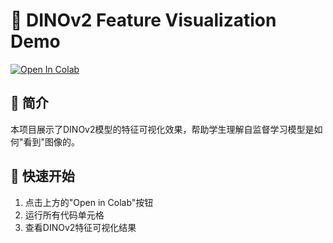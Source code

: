 # 🦕 DINOv2 Feature Visualization Demo

[![Open In Colab](https://colab.research.google.com/assets/colab-badge.svg)](https://colab.research.google.com/github/Tao0v0/DINOv2_demo/blob/main/DINOv2_Attention_Rollout_Demo.ipynb)

## 📖 简介

本项目展示了DINOv2模型的特征可视化效果，帮助学生理解自监督学习模型是如何"看到"图像的。

## 🚀 快速开始

1. 点击上方的"Open in Colab"按钮
2. 运行所有代码单元格
3. 查看DINOv2特征可视化结果
